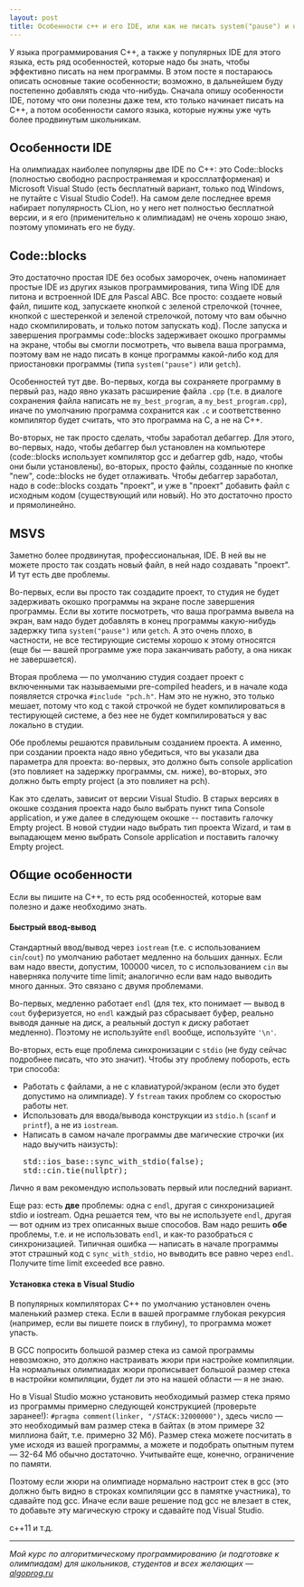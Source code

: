 ```yaml
---
layout: post
title: Особенности c++ и его IDE, или как не писать system("pause") и не получить TL
---
```


У языка программирования C++, а также у популярных IDE для этого языка, есть ряд особенностей, которые надо бы знать, чтобы эффективно писать на нем программы. В этом посте я постараюсь описать основные такие особенности; возможно, в дальнейшем буду постепенно добавлять сюда что-нибудь. Сначала опишу особенности IDE, потому что они полезны даже тем, кто только начинает писать на C++, а потом особенности самого языка, которые нужны уже чуть более продвинутым школьникам.

Особенности IDE
-------

На олимпиадах наиболее популярны две IDE по C++: это Code::blocks (полностью свободно распространяемая и кроссплатформеная) и Microsoft Visual Studo (есть бесплатный вариант, только под Windows, не путайте с Visual Studio Code!). На самом деле последнее время набирает популярность CLion, но у него нет полностью бесплатной версии, и я его (применительно к олимпиадам) не очень хорошо знаю, поэтому упоминать его не буду.

Code::blocks
-------

Это достаточно простая IDE без особых заморочек, очень напоминает простые IDE из других языков программирования, типа Wing IDE для питона и встроенной IDE для Pascal ABC. Все просто: создаете новый файл, пишите код, запускаете кнопкой с зеленой стрелочкой (точнее, кнопкой с шестеренкой и зеленой стрелочкой, потому что вам обычно надо скомпилировать, и только потом запускать код). После запуска и завершения программы code::blocks задерживает окошко программы на экране, чтобы вы смогли посмотреть, что вывела ваша программа, поэтому вам не надо писать в конце программы какой-либо код для приостановки программы (типа `system("pause")` или `getch`).

Особенностей тут две. Во-первых, когда вы сохраняете программу в первый раз, надо явно указать расширение файла `.cpp` (т.е. в диалоге сохранения файла написать не `my_best_program`, а `my_best_program.cpp`), иначе по умолчанию программа сохранится как `.c` и соответственно компилятор будет считать, что это программа на C, а не на C++.

Во-вторых, не так просто сделать, чтобы заработал дебаггер. Для этого, во-первых, надо, чтобы дебаггер был установлен на компьютере (code::blocks использует компилятор gcc и дебаггер gdb, надо, чтобы они были установлены), во-вторых, просто файлы, созданные по кнопке "new", code::blocks не будет отлаживать. Чтобы дебаггер заработал, надо в code::blocks создать "проект", и уже в "проект" добавить файл с исходным кодом (существующий или новый). Но это достаточно просто и прямолинейно.

MSVS
------

Заметно более продвинутая, профессиональная, IDE. В ней вы не можете просто так создать новый файл, в ней надо создавать "проект". И тут есть две проблемы.

Во-первых, если вы просто так создадите проект, то студия не будет задерживать окошко программы на экране после завершения программы. Если вы хотите посмотреть, что ваша программа вывела на экран, вам надо будет добавлять в конец программы какую-нибудь задержку типа `system("pause")` или `getch`. А это очень плохо, в частности, не все тестирующие системы хорошо к этому относятся (еще бы — вашей программе уже пора заканчивать работу, а она никак не завершается).

Вторая проблема — по умолчанию студия создает проект с включенными так называемыми pre-compiled headers, и в начале кода появляется строчка `#include "pch.h"`. Нам это не нужно, это только мешает, потому что код с такой строчкой не будет компилироваться в тестирующей системе, а без нее не будет компилироваться у вас локально в студии.

Обе проблемы решаются правильным созданием проекта. А именно, при создании проекта надо явно убедиться, что вы указали два параметра для проекта: во-первых, это должно быть console application (это повлияет на задержку программы, см. ниже), во-вторых, это должно быть empty project (а это повлияет на pch). 

Как это сделать, зависит от версии Visual Studio. В старых версиях в окошке создания проекта надо было выбрать пункт типа Console application, и уже далее в следующем окошке -- поставить галочку Empty project. В новой студии надо выбрать тип проекта Wizard, и там в выпадающем меню выбрать Console application и поставить галочку Empty project.

Общие особенности
-------

<p>Если вы пишите на C++, то есть ряд особенностей, которые вам полезно и даже необходимо знать.</p>
<h4>Быстрый ввод-вывод</h4>
<p>Стандартный ввод/вывод через <code>iostream</code> (т.е. с использованием <code>cin</code>/<code>cout</code>) по умолчанию работает медленно на больших данных. Если вам надо ввести, допустим, 100000 чисел, то с использованием <code>cin</code> вы наверняка получите time limit; аналогично если вам надо выводить много данных. Это связано с двумя проблемами.</p>

<p>Во-первых, медленно работает <code>endl</code> (для тех, кто понимает — вывод в <code>cout</code> буферизуется, но <code>endl</code> каждый раз сбрасывает буфер, реально выводя данные на диск, а реальный доступ к диску работает медленно). Поэтому не используйте <code>endl</code> вообще, используйте <code>'\n'</code>.</p>

<p>Во-вторых, есть еще проблема синхронизации с <code>stdio</code> (не буду сейчас подробнее писать, что это значит). Чтобы эту проблему побороть, есть три способа:</p>
<ul>
<li>Работать с файлами, а не с клавиатурой/экраном (если это будет допустимо на олимпиаде). У <code>fstream</code> таких проблем со скоростью работы нет.</li>
<li>Использовать для ввода/вывода конструкции из <code>stdio.h</code> (<code>scanf</code> и <code>printf</code>), а не из <code>iostream</code>.</li>
<li>Написать в самом начале программы две магические строчки (их надо выучить наизусть): 
<pre>
std::ios_base::sync_with_stdio(false);
std::cin.tie(nullptr);
</pre></li></ul>

<p>Лично я вам рекомендую использовать первый или последний вариант.</p>

<p>Еще раз: есть <b>две</b> проблемы: одна с <code>endl</code>, другая с синхронизацией stdio и iostream. Одна решается тем, что вы не используете <code>endl</code>, другая — вот одним из трех описанных выше способов. Вам надо решить <b>обе</b> проблемы, т.е. и не использовать <code>endl</code>, и как-то разобраться с синхронизацией. Типичная ошибка — написать в начале программы этот страшный код с <code>sync_with_stdio</code>, но выводить все равно через <code>endl</code>. Получите time limit exceeded все равно.

<h4>Установка стека в Visual Studio</h4>
<p>В популярных компиляторах C++ по умолчанию установлен очень маленький размер стека. Если в вашей программе глубокая рекурсия (например, если вы пишете поиск в глубину), то программа может упасть.</p>

<p>В GCC попросить большой размер стека из самой программы невозможно, это должно настраивать жюри при настройке компиляции. На нормальных олимпиадах жюри прописывает большой размер стека в настройки компиляции, будет ли это на нашей области — я не знаю.</p>

<p>Но в Visual Studio можно установить необходимый размер стека прямо из программы примерно следующей конструкцией (проверьте заранее!): <code>#pragma comment(linker, "/STACK:32000000")</code>, здесь число — это необходимый вам размер стека в байтах (в этом примере 32 миллиона байт, т.е. примерно 32 Мб). Размер стека можете посчитать в уме исходя из вашей программы, а можете и подобрать опытным путем — 32-64 Мб обычно достаточно. Учитывайте еще, конечно, ограничение по памяти.</p>

<p>Поэтому если жюри на олимпиаде нормально настроит стек в gcc (это должно быть видно в строках компиляции gcc в памятке участника), то сдавайте под gcc. Иначе если ваше решение под gcc не влезает в стек, то добавьте эту магическую строку и сдавайте под Visual Studio.</p>

с++11 и т.д.

----

*Мой курс по алгоритмическому программированию (и подготовке к олимпиадам) для школьников, студентов и всех желающих — [algoprog.ru](http://algoprog.ru)*
